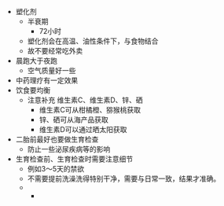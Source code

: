 - 塑化剂
	- 半衰期
		- 72小时
	- 塑化剂会在高温、油性条件下，与食物结合
	- 故不要经常吃外卖
- 晨跑大于夜跑
	- 空气质量好一些
- 中药理疗有一定效果
- 饮食要均衡
	- 注意补充 维生素C、维生素D、锌、硒
		- 维生素C可从柑橘橙、猕猴桃获取
		- 锌、硒可从海产品获取
		- 维生素D可以通过晒太阳获取
- 二胎前最好也要做生育检查
	- 防止一些泌尿疾病等的影响
- 生育检查前、生育检查时需要注意细节
	- 例如3～5天的禁欲
	- 不需要提前洗澡洗得特别干净，需要与日常一致，结果才准确。
	-
		-